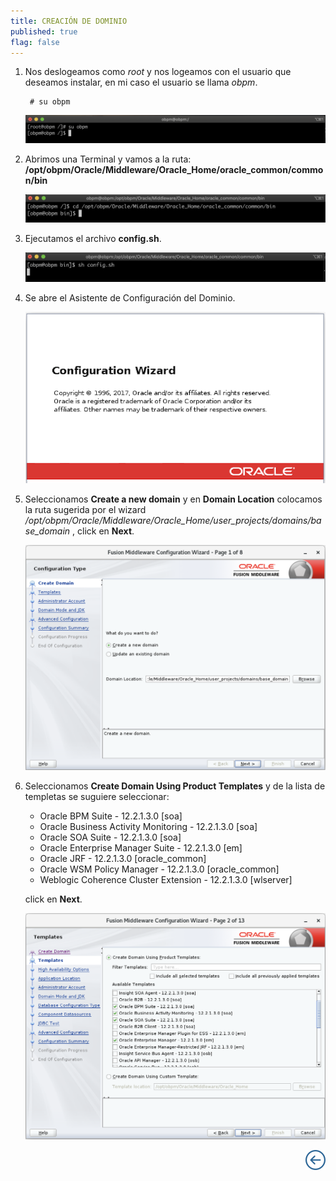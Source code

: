 ```yaml
---
title: CREACIÓN DE DOMINIO
published: true
flag: false 
---
```


1. Nos deslogeamos como *root* y nos logeamos con el usuario que deseamos instalar, en mi caso el usuario se llama *obpm*.

        # su obpm

    ![domain_1](../assets/obpm/centos/domain/domain_1.png)

2. Abrimos una Terminal y vamos a la ruta: **/opt/obpm/Oracle/Middleware/Oracle_Home/oracle_common/common/bin**

    ![domain_2](../assets/obpm/centos/domain/domain_2.png)

3. Ejecutamos el archivo **config.sh**.

    ![domain_3](../assets/obpm/centos/domain/domain_3.png)

4. Se abre el Asistente de Configuración del Dominio.

    ![domain_4](../assets/obpm/centos/domain/domain_4.png)

5. Seleccionamos **Create a new domain** y en **Domain Location** colocamos la ruta sugerida por el wizard */opt/obpm/Oracle/Middleware/Oracle_Home/user_projects/domains/base_domain* , click en **Next**.

    ![domain_5](../assets/obpm/centos/domain/domain_5.png)

6. Seleccionamos **Create Domain Using Product Templates** y de la lista de templetas se suguiere seleccionar:
    + Oracle BPM Suite - 12.2.1.3.0 [soa]
    + Oracle Business Activity Monitoring - 12.2.1.3.0 [soa]
    + Oracle SOA Suite - 12.2.1.3.0 [soa]
    + Oracle Enterprise Manager Suite - 12.2.1.3.0 [em]
    + Oracle JRF - 12.2.1.3.0 [oracle_common]
    + Oracle WSM Policy Manager - 12.2.1.3.0 [oracle_common]
    + Weblogic Coherence Cluster Extension - 12.2.1.3.0 [wlserver]

    click en **Next**.    

    ![domain_6](../assets/obpm/centos/domain/domain_6.png)

<div align="right">
    <a href="obpm-centos-install">
        <img src="../assets/icons/boton-back.png" title="Instalación OBPM Centos"  />
    </a>
</div>